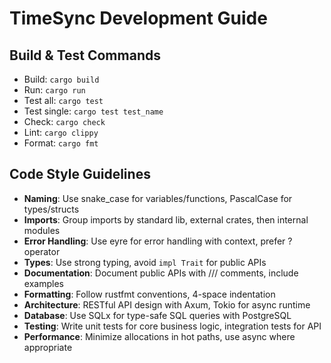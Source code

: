 # TimeSync Development Guide

## Build & Test Commands
- Build: `cargo build`
- Run: `cargo run`
- Test all: `cargo test`
- Test single: `cargo test test_name`
- Check: `cargo check`
- Lint: `cargo clippy`
- Format: `cargo fmt`

## Code Style Guidelines
- **Naming**: Use snake_case for variables/functions, PascalCase for types/structs
- **Imports**: Group imports by standard lib, external crates, then internal modules
- **Error Handling**: Use eyre for error handling with context, prefer ? operator
- **Types**: Use strong typing, avoid `impl Trait` for public APIs
- **Documentation**: Document public APIs with /// comments, include examples
- **Formatting**: Follow rustfmt conventions, 4-space indentation
- **Architecture**: RESTful API design with Axum, Tokio for async runtime
- **Database**: Use SQLx for type-safe SQL queries with PostgreSQL
- **Testing**: Write unit tests for core business logic, integration tests for API
- **Performance**: Minimize allocations in hot paths, use async where appropriate